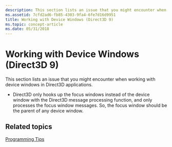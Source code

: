 ```yaml
---
description: This section lists an issue that you might encounter when working with device windows in Direct3D applications.
ms.assetid: 7cfd2ad6-fb85-4303-9fa4-6fe7d16d9951
title: Working with Device Windows (Direct3D 9)
ms.topic: concept-article
ms.date: 05/31/2018
---
```


# Working with Device Windows (Direct3D 9)

This section lists an issue that you might encounter when working with device windows in Direct3D applications.

-   Direct3D only hooks up the focus windows instead of the device window with the Direct3D message processing function, and only processes the focus window messages. So, the focus window should be the parent of any device window.

## Related topics

<dl> <dt>

[Programming Tips](programming-tips.md)
</dt> </dl>

 

 



